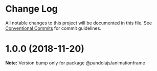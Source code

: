 # Change Log

All notable changes to this project will be documented in this file.
See [Conventional Commits](https://conventionalcommits.org) for commit guidelines.

# 1.0.0 (2018-11-20)

**Note:** Version bump only for package @pandolajs/animationframe
